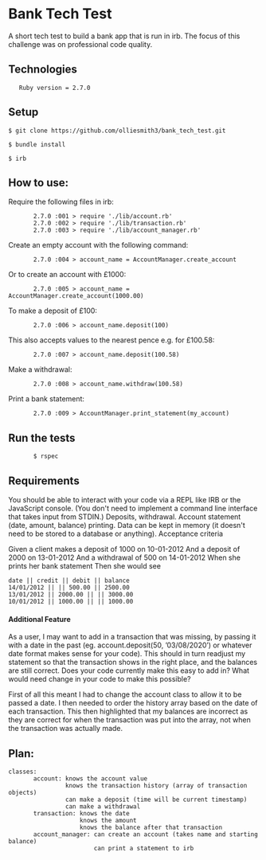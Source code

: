 # Bank Tech Test

A short tech test to build a bank app that is run in irb. The focus of this challenge was on professional code quality.

## Technologies

       Ruby version = 2.7.0

## Setup 
```
$ git clone https://github.com/olliesmith3/bank_tech_test.git

$ bundle install

$ irb
```
## How to use:

Require the following files in irb:
```
       2.7.0 :001 > require './lib/account.rb'
       2.7.0 :002 > require './lib/transaction.rb'
       2.7.0 :003 > require './lib/account_manager.rb'
```
Create an empty account with the following command:
```
       2.7.0 :004 > account_name = AccountManager.create_account
```
Or to create an account with £1000:
```
       2.7.0 :005 > account_name = AccountManager.create_account(1000.00)
```
To make a deposit of £100: 
```
       2.7.0 :006 > account_name.deposit(100)
```
This also accepts values to the nearest pence e.g. for £100.58:
```
       2.7.0 :007 > account_name.deposit(100.58)
```
Make a withdrawal: 
```
       2.7.0 :008 > account_name.withdraw(100.58)
```
Print a bank statement:
```
       2.7.0 :009 > AccountManager.print_statement(my_account)
```
## Run the tests
```
       $ rspec
```
## Requirements

You should be able to interact with your code via a REPL like IRB or the JavaScript console. (You don't need to implement a command line interface that takes input from STDIN.)
Deposits, withdrawal.
Account statement (date, amount, balance) printing.
Data can be kept in memory (it doesn't need to be stored to a database or anything).
Acceptance criteria

Given a client makes a deposit of 1000 on 10-01-2012
And a deposit of 2000 on 13-01-2012
And a withdrawal of 500 on 14-01-2012
When she prints her bank statement
Then she would see
```
date || credit || debit || balance
14/01/2012 || || 500.00 || 2500.00
13/01/2012 || 2000.00 || || 3000.00
10/01/2012 || 1000.00 || || 1000.00
```

#### Additional Feature

As a user, I may want to add in a transaction that was missing, by passing it with a date in the past (eg. account.deposit(50, ’03/08/2020’) or whatever date format makes sense for your code).
This should in turn readjust my statement so that the transaction shows in the right place, and the balances are still correct. Does your code currently make this easy to add in? What would need change in your code to make this possible?

First of all this meant I had to change the account class to allow it to be passed a date. I then needed to order the history array based on the date of each transaction. This then highlighted that my balances are incorrect as they are correct for when the transaction was put into the array, not when the transaction was actually made.
## Plan:
```
classes: 
       account: knows the account value
                knows the transaction history (array of transaction objects)
                can make a deposit (time will be current timestamp)
                can make a withdrawal
       transaction: knows the date
                    knows the amount  
                    knows the balance after that transaction  
       account_manager: can create an account (takes name and starting balance)
                        can print a statement to irb
```

